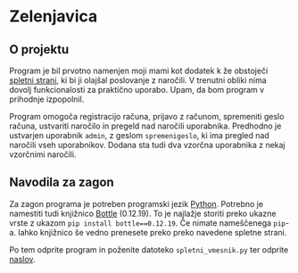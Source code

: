 # Zelenjavica

## O projektu

Program je bil prvotno namenjen moji mami kot dodatek k že obstoječi [spletni strani](https://zelenjavica.si/), 
ki bi ji olajšal poslovanje z naročili. V trenutni obliki nima dovolj funkcionalosti za praktično uporabo.
Upam, da bom program v prihodnje izpopolnil.

Program omogoča registracijo računa, prijavo z računom, spremeniti geslo računa, ustvariti naročilo 
in pregeld nad naročili uporabnika. Predhodno je ustvarjen uporabnik `admin`, 
z geslom `spremenigeslo`, ki ima pregled nad naročili vseh uporabnikov. Dodana sta tudi dva 
vzorčna uporabnika z nekaj vzorčnimi naročili.

## Navodila za zagon

Za zagon programa je potreben programski jezik [Python](https://www.python.org/).
Potrebno je namestiti tudi knjižnico [Bottle](http://bottlepy.org/) (0.12.19).
To je najlažje storiti preko ukazne vrste z ukazom `pip install bottle==0.12.19`.
Če nimate nameščenega `pip`-a. lahko knjižnico še vedno prenesete preko preko navedene spletne strani.

Po tem odprite program in poženite datoteko `spletni_vmesnik.py` ter odprite [naslov](http://127.0.0.1:8080/).